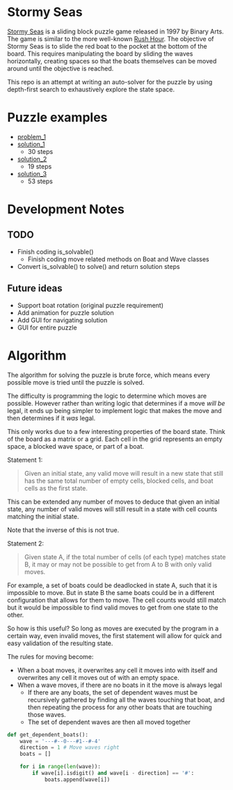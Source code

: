 # Stormy Seas
[Stormy Seas](http://www.geekyhobbies.com/stormy-seas-seafaring-puzzle-game-review-puzzled/) is a sliding block puzzle game released in 1997 by Binary Arts. The game is similar to the more well-known [Rush Hour](https://en.wikipedia.org/wiki/Rush_Hour_(puzzle)). The objective of Stormy Seas is to slide the red boat to the pocket at the bottom of the board. This requires manipulating the board by sliding the waves horizontally, creating spaces so that the boats themselves can be moved around until the objective is reached.

This repo is an attempt at writing an auto-solver for the puzzle by using depth-first search to exhaustively explore the state space.

# Puzzle examples
* [problem_1](https://user-images.githubusercontent.com/1920621/80294615-b4d50880-8738-11ea-8cc4-894ac76a2f74.jpg)
* [solution_1](https://user-images.githubusercontent.com/1920621/80294652-ca4a3280-8738-11ea-9fda-6aa1ea3460f6.jpg)
  * 30 steps
* [solution_2](https://user-images.githubusercontent.com/1920621/80294654-cc13f600-8738-11ea-9160-b67fae22b393.jpg)
  * 19 steps
* [solution_3](https://user-images.githubusercontent.com/1920621/80294655-ccac8c80-8738-11ea-80eb-d5895066de72.jpg)
  * 53 steps
# Development Notes
## TODO
* Finish coding is_solvable()
    * Finish coding move related methods on Boat and Wave classes
* Convert is_solvable() to solve() and return solution steps

## Future ideas
* Support boat rotation (original puzzle requirement)
* Add animation for puzzle solution
* Add GUI for navigating solution
* GUI for entire puzzle

# Algorithm

The algorithm for solving the puzzle is brute force, which means every possible move is tried until the puzzle is solved.

The difficulty is programming the logic to determine which moves are possible. However rather than writing logic that determines if a move *will be* legal, it ends up being simpler to implement logic that makes the move and then determines if it *was* legal.

This only works due to a few interesting properties of the board state. Think of the board as a matrix or a grid. Each cell in the grid represents an empty space, a blocked wave space, or part of a boat.
 
Statement 1:
> Given an initial state, any valid move will result in a new state that still has the same total number of empty cells, blocked cells, and boat cells as the first state.
 
 This can be extended any number of moves to deduce that given an initial state, any number of valid moves will still result in a state with cell counts matching the initial state.
 
 Note that the inverse of this is not true.
 
 Statement 2:
 > Given state A, if the total number of cells (of each type) matches state B, it may or may not be possible to get from A to B with only valid moves.

For example, a set of boats could be deadlocked in state A, such that it is impossible to move. But in state B the same boats could be in a different configuration that allows for them to move. The cell counts would still match but it would be impossible to find valid moves to get from one state to the other.
 
 So how is this useful? So long as moves are executed by the program in a certain way, even invalid moves, the first statement will allow for quick and easy validation of the resulting state.
 
 The rules for moving become:
 * When a boat moves, it overwrites any cell it moves into with itself and overwrites any cell it moves out of with an empty space.
 * When a wave moves, if there are no boats in it the move is always legal
   * If there are any boats, the set of dependent waves must be recursively gathered by finding all the waves touching that boat, and then repeating the process for any other boats that are touching those waves.
   * The set of dependent waves are then all moved together

```python
def get_dependent_boats():
    wave = '---#--0---#1--#-4'
    direction = 1 # Move waves right
    boats = []

    for i in range(len(wave)):
        if wave[i].isdigit() and wave[i - direction] == '#':
            boats.append(wave[i])
```
